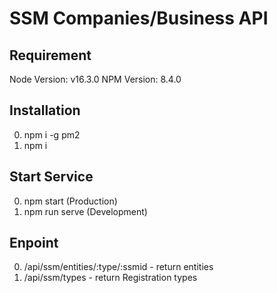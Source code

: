 
# SSM Companies/Business API

## Requirement
Node Version: v16.3.0
NPM Version: 8.4.0

## Installation
0. npm i -g pm2
1. npm i


## Start Service
0. npm start (Production)
1. npm run serve (Development)


## Enpoint
0. /api/ssm/entities/:type/:ssmid - return entities
1. /api/ssm/types - return Registration types